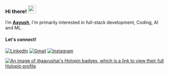 ### Hi there! <img src="https://emojis.slackmojis.com/emojis/images/1536351075/4594/blob-wave.gif" width="25"/>

I’m [**Aayush**](https://aayushai-github-io.vercel.app/), 
I'm primarily interested in full-stack development, Coding, AI and ML.


#### Let's connect!
[<img alt="LinkedIn" src="https://img.shields.io/badge/LinkedIn-%230E76A8.svg?&style=for-the-badge&logo=LinkedIn&logoColor=white" />](http://www.linkedin.com/in/aayushpandey)
[<img alt="Gmail" src="https://img.shields.io/badge/Gmail-D14836?style=for-the-badge&logo=gmail&logoColor=white)" />](mailto:aayushhp17@gmail.com)
[<img alt="Instagram" src="https://img.shields.io/badge/Instagram-%23E4405F.svg?style=for-the-badge&logo=Instagram&logoColor=white" />](https://www.instagram.com/aayushxp/)


<!---
aayushai/aayushai is a ✨ special ✨ repository because its `README.md` (this file) appears on your GitHub profile.
You can click the Preview link to take a look at your changes.
--->

[![An image of @aayushai's Holopin badges, which is a link to view their full Holopin profile](https://holopin.me/aayushai)](https://holopin.io/@aayushai)
